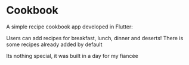 # Cookbook

A simple recipe cookbook app developed in Flutter:

Users can add recipes for breakfast, lunch, dinner and deserts!
There is some recipes already added by default

Its nothing special, it was built in a day for my fiancée
